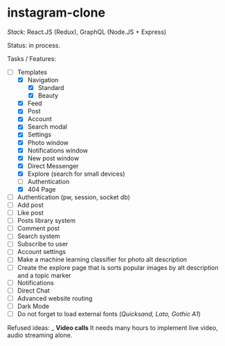 # instagram-clone
_Stack:_ React.JS (Redux), GraphQL (Node.JS + Express)

Status: in process.

Tasks / Features:
- [ ] Templates
  - [x] Navigation
    - [x] Standard
    - [x] Beauty
  - [x] Feed
  - [x] Post
  - [x] Account
  - [x] Search modal
  - [x] Settings
  - [x] Photo window
  - [x] Notifications window
  - [x] New post window
  - [x] Direct Messenger
  - [x] Explore (search for small devices)
  - [ ] Authentication
  - [x] 404 Page
- [ ] Authentication (pw, session, socket db)
- [ ] Add post
- [ ] Like post
- [ ] Posts library system
- [ ] Comment post
- [ ] Search system
- [ ] Subscribe to user
- [ ] Account settings
- [ ] Make a machine learning classifier for photo alt description
- [ ] Create the explore page that is sorts popular images by alt description and a topic marker
- [ ] Notifications
- [ ] Direct Chat
- [ ] Advanced website routing
- [ ] Dark Mode
- [ ] Do not forget to load external fonts (_Quicksand, Lato, Gothic A1_)

Refused ideas:
_
**Video calls**
It needs many hours to implement live video, audio streaming alone.


